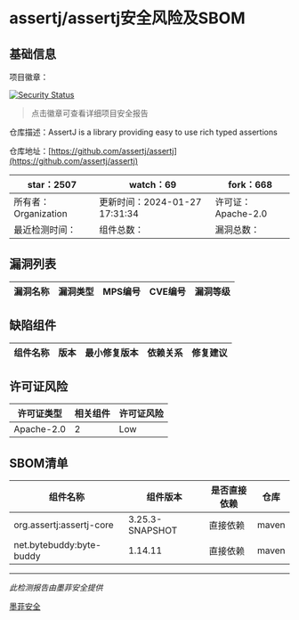 # assertj/assertj安全风险及SBOM

## 基础信息

项目徽章：

[![Security Status](https://www.murphysec.com/platform3/v31/badge/1751409929525219328.svg)](https://www.murphysec.com/console/report/1751305061056638977/1751409929525219328)

> 点击徽章可查看详细项目安全报告

仓库描述：AssertJ is a library providing easy to use rich typed assertions 

仓库地址：[https://github.com/assertj/assertj](https://github.com/assertj/assertj)

| star：2507 | watch：69 | fork：668 |
| ----------- | -------------- | ------------ |
| 所有者：Organization | 更新时间：2024-01-27 17:31:34 | 许可证：Apache-2.0 |
| 最近检测时间： | 组件总数： | 漏洞总数： |




## 漏洞列表

| 漏洞名称 | 漏洞类型 | MPS编号 | CVE编号 | 漏洞等级 |
| ------- | ------ | ------- | ------ | ----- |





## 缺陷组件

| 组件名称 | 版本 | 最小修复版本 | 依赖关系 | 修复建议 |
| -------- | ---- | ------------ | -------- | -------- |





## 许可证风险

| 许可证类型 | 相关组件 | 许可证风险 |
| ---------- | -------- | ---------- |
|Apache-2.0|2|Low|




## SBOM清单

| 组件名称 | 组件版本 | 是否直接依赖 | 仓库 |
| -------- | -------- | ------------ | ---- |
|org.assertj:assertj-core|3.25.3-SNAPSHOT|直接依赖|maven|
|net.bytebuddy:byte-buddy|1.14.11|直接依赖|maven|


------

*此检测报告由墨菲安全提供*

[墨菲安全](www.murphysec.com)